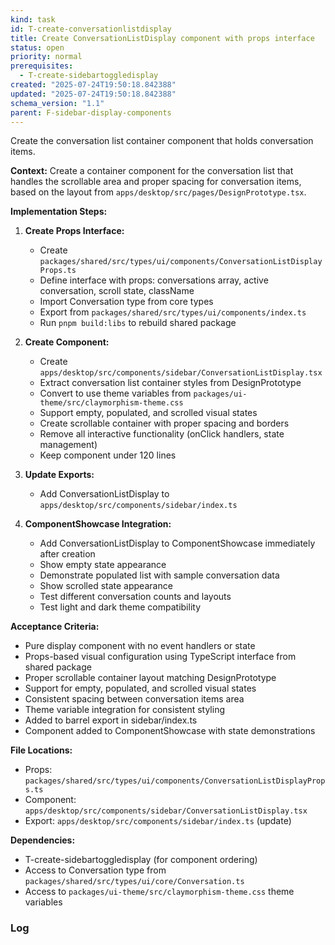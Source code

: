 ```yaml
---
kind: task
id: T-create-conversationlistdisplay
title: Create ConversationListDisplay component with props interface
status: open
priority: normal
prerequisites:
  - T-create-sidebartoggledisplay
created: "2025-07-24T19:50:18.842388"
updated: "2025-07-24T19:50:18.842388"
schema_version: "1.1"
parent: F-sidebar-display-components
---
```


Create the conversation list container component that holds conversation items.

**Context:**
Create a container component for the conversation list that handles the scrollable area and proper spacing for conversation items, based on the layout from `apps/desktop/src/pages/DesignPrototype.tsx`.

**Implementation Steps:**

1. **Create Props Interface:**
   - Create `packages/shared/src/types/ui/components/ConversationListDisplayProps.ts`
   - Define interface with props: conversations array, active conversation, scroll state, className
   - Import Conversation type from core types
   - Export from `packages/shared/src/types/ui/components/index.ts`
   - Run `pnpm build:libs` to rebuild shared package

2. **Create Component:**
   - Create `apps/desktop/src/components/sidebar/ConversationListDisplay.tsx`
   - Extract conversation list container styles from DesignPrototype
   - Convert to use theme variables from `packages/ui-theme/src/claymorphism-theme.css`
   - Support empty, populated, and scrolled visual states
   - Create scrollable container with proper spacing and borders
   - Remove all interactive functionality (onClick handlers, state management)
   - Keep component under 120 lines

3. **Update Exports:**
   - Add ConversationListDisplay to `apps/desktop/src/components/sidebar/index.ts`

4. **ComponentShowcase Integration:**
   - Add ConversationListDisplay to ComponentShowcase immediately after creation
   - Show empty state appearance
   - Demonstrate populated list with sample conversation data
   - Show scrolled state appearance
   - Test different conversation counts and layouts
   - Test light and dark theme compatibility

**Acceptance Criteria:**

- Pure display component with no event handlers or state
- Props-based visual configuration using TypeScript interface from shared package
- Proper scrollable container layout matching DesignPrototype
- Support for empty, populated, and scrolled visual states
- Consistent spacing between conversation items area
- Theme variable integration for consistent styling
- Added to barrel export in sidebar/index.ts
- Component added to ComponentShowcase with state demonstrations

**File Locations:**

- Props: `packages/shared/src/types/ui/components/ConversationListDisplayProps.ts`
- Component: `apps/desktop/src/components/sidebar/ConversationListDisplay.tsx`
- Export: `apps/desktop/src/components/sidebar/index.ts` (update)

**Dependencies:**

- T-create-sidebartoggledisplay (for component ordering)
- Access to Conversation type from `packages/shared/src/types/ui/core/Conversation.ts`
- Access to `packages/ui-theme/src/claymorphism-theme.css` theme variables

### Log
